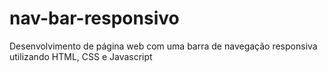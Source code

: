 # nav-bar-responsivo
 Desenvolvimento de página web com uma barra de navegação responsiva utilizando HTML, CSS e Javascript
